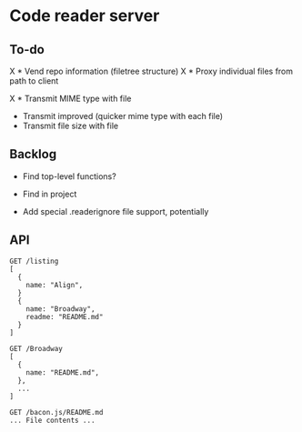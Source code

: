 # Code reader server

## To-do
X * Vend repo information (filetree structure)
X * Proxy individual files from path to client

X * Transmit MIME type with file
* Transmit improved (quicker mime type with each file)
* Transmit file size with file

## Backlog
* Find top-level functions?
* Find in project

* Add special .readerignore file support, potentially

## API

    GET /listing
    [
      {
        name: "Align",
      }
      {
        name: "Broadway",
        readme: "README.md"
      }
    ]

    GET /Broadway
    [
      {
        name: "README.md",
      },
      ...
    ]

    GET /bacon.js/README.md
    ... File contents ...

